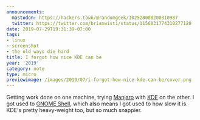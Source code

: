 ```yaml
---
announcements:
  mastodon: https://hackers.town/@randomgeek/102528080200310987
  twitter: https://twitter.com/brianwisti/status/1156031774310277120
date: 2019-07-29T19:31:39-07:00
tags:
- linux
- screenshot
- the old ways die hard
title: I forgot how nice KDE can be
year: '2019'
category: note
type: micro
previewimage: /images/2019/07/i-forgot-how-nice-kde-can-be/cover.png
---
```


Getting work done on one machine, trying [Manjaro][] with [KDE][] on the other.
I got used to [GNOME Shell][], which also means I got used to how slow it is.
KDE's pretty heavy-weight too, but so much snappier.

[Manjaro]: https://manjaro.org/
[KDE]: https://kde.org
[GNOME Shell]: https://wiki.gnome.org/Projects/GnomeShell
